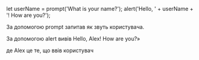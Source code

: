let userName = prompt('What is your name?');
alert('Hello, ' + userName + '! How are you?');

За допомогою prompt запитав як звуть користувача.

За допомогою alert вивів Hello, Alex! How are you?»

де Alex це те, що ввів користувач
